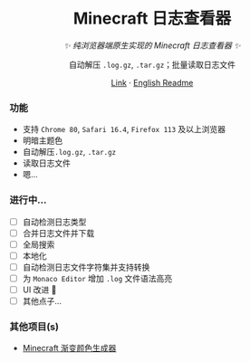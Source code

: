 <div align="center">

# Minecraft 日志查看器

_✨ 纯浏览器端原生实现的 Minecraft 日志查看器 ✨_

自动解压 `.log.gz`, `.tar.gz`；批量读取日志文件

</div>

<p align="center">
  <a href="https://mcl.tuanzi.ink/">Link</a>
  ·
  <a href="./README.md">English Readme</a>
</p>

### 功能
- 支持 `Chrome 80`, `Safari 16.4`, `Firefox 113` 及以上浏览器
- 明暗主题色
- 自动解压`.log.gz`, `.tar.gz`
- 读取日志文件
- 嗯...

### 进行中...
- [ ] 自动检测日志类型
- [ ] 合并日志文件并下载
- [ ] 全局搜索
- [ ] 本地化
- [ ] 自动检测日志文件字符集并支持转换
- [ ] 为 `Monaco Editor` 增加 `.log` 文件语法高亮
- [ ] UI 改进 🤔
- [ ] 其他点子...

### 其他项目(s)

- [Minecraft 渐变颜色生成器](https://mcg.tuanzi.ink/)

